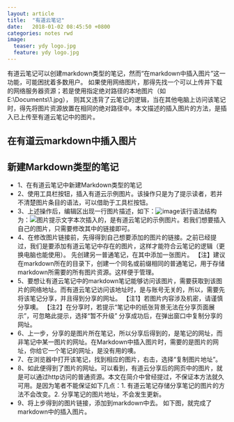 ```yaml
---
layout: article
title:  "有道云笔记"
date:   2018-01-02 08:45:50 +0800
categories: notes rwd
image:
  teaser: ydy logo.jpg
  feature: ydy logo.jpg
---
```


有道云笔记可以创建markdown类型的笔记，然而“在markdown中插入图片”这一功能，可能困扰着多数用户。
如果使用网络图片，那得先找一个可以上传并下载的网络服务器资源；若是使用指定绝对路径的本地图片（如E:\Documents\1.jpg），
则其又违背了云笔记的逻辑，当在其他电脑上访问该笔记时，得先将图片资源放置在相同的绝对路径中。本文描述的插入图片的方法，是插入已上传至有道云笔记中的图片。
## 在有道云markdown中插入图片
## 新建Markdown类型的笔记
- 1、在有道云笔记中新建Markdown类型的笔记
- 2、使用工具栏按钮，插入有道云示例图片。该操作只是为了提示读者，若并不清楚图片条目的语法，可以借助于工具栏按钮。
- 3、上述操作后，编辑区出现一行图片描述，如下：![image](http://note.youdao.com/favicon.ico)该行语法结构为：![图片提示文字](图片链接)本次插入的，是有道云笔记的示例图片。若我们想要插入自己的图片，只需要修改其中的链接即可。
- 4、在修改图片链接前，先得得到自己想要添加的图片的链接。之前已经提过，我们是要添加有道云笔记中存在的图片，这样才能符合云笔记的逻辑（更换电脑也能使用）。
先创建另一普通笔记，在其中添加一张图片。
【注】建议在markdown所在的目录下，创建一个同名或前缀相同的普通笔记，用于存储markdown所需要的所有图片资源。这样便于管理。
- 5、要想让有道云笔记中的markdown笔记能够访问该图片，需要获取到该图片的网络地址。而有道云笔记访问该地址时，是与账号无关的，所以，需要先将该笔记分享，并且得到分享的网址。
【注1】若图片内容涉及机密，请谨慎分享噢。
【注2】在分享时，若提示“笔记中的纸张背景无法在分享页面展示”，可忽略此提示，选择“暂不升级”
分享成功后，在弹出窗口中复制分享的网址。
- 6、上一步，分享的是图片所在笔记，所以分享后得到的，是笔记的网址，而非笔记中某一图片的网址。在Markdown中插入图片时，需要的是图片的网址，你给它一个笔记的网址，是没有用的噢。
- 7、在浏览器中打开该笔记，找到相应的图片，右击，选择“复制图片地址”。
- 8、如此便得到了图片的网址。可以看到，有道云分享后的网页中的图片，就是可以通过http访问的普通资源。本文在简介中曾经提过，不保证本方法就久可用。是因为笔者不能保证如下几点：1. 有道云笔记存储分享笔记的图片的方法不会改变。2. 分享笔记的图片地址，不会发生更新。
- 9、将上步得到的图片链接，添加到markdown中去。
如下图，就完成了markdown中的插入图片。
